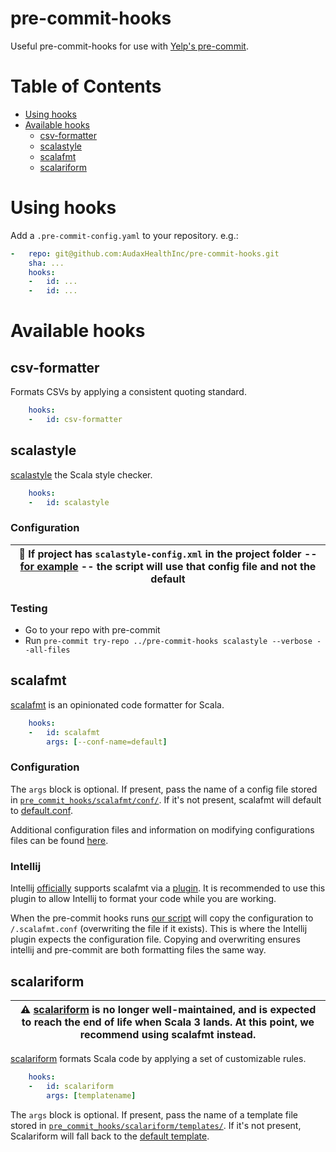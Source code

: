 # pre-commit-hooks

Useful pre-commit-hooks for use with [Yelp's pre-commit](https://github.com/pre-commit/pre-commit).

# Table of Contents

- [Using hooks](#using-hooks)
- [Available hooks](#available-hooks)
    - [csv-formatter](#csv-formatter)
    - [scalastyle](#scalastyle)
    - [scalafmt](#scalafmt)
    - [scalariform](#scalariform)

# Using hooks
Add a `.pre-commit-config.yaml` to your repository. e.g.:

```yaml
-   repo: git@github.com:AudaxHealthInc/pre-commit-hooks.git
    sha: ...
    hooks:
    -   id: ...
    -   id: ...
```

# Available hooks

## csv-formatter

Formats CSVs by applying a consistent quoting standard.

```yaml
    hooks:
    -   id: csv-formatter
```

## scalastyle

[scalastyle](http://www.scalastyle.org/) the Scala style checker.

```yaml
    hooks:
    -   id: scalastyle
```

### Configuration

| :notebook: If project has `scalastyle-config.xml` in the project folder -- [for example](https://github.com/AudaxHealthInc/proton/project/scalastyle-config.xml) -- the script will use that config file and not the default  |
| -------- |

### Testing

- Go to your repo with pre-commit
- Run `pre-commit try-repo ../pre-commit-hooks scalastyle --verbose --all-files`

## scalafmt

[scalafmt](http://scalameta.org/scalafmt/) is an opinionated code formatter for Scala.

```yaml
    hooks:
    -   id: scalafmt
        args: [--conf-name=default]
```

### Configuration

The `args` block is optional. If present, pass the name of a config file stored in
[`pre_commit_hooks/scalafmt/conf/`](pre_commit_hooks/scalafmt/conf). If it's not present, scalafmt will default to
[default.conf](pre_commit_hooks/scalafmt/conf/default.conf).

Additional configuration files and information on modifying configurations files can be found
[here](pre_commit_hooks/scalafmt/README.md).

### Intellij

Intellij [officially](https://www.jetbrains.com/help/idea/work-with-scala-formatter.html) supports scalafmt via a
[plugin](https://plugins.jetbrains.com/plugin/8236-scalafmt). It is recommended to use this plugin to allow Intellij to
format your code while you are working.

When the pre-commit hooks runs [our script](pre_commit_hooks/scalafmt.sh) will copy the configuration to
`/.scalafmt.conf` (overwriting the file if it exists). This is where the Intellij plugin expects the configuration file.
Copying and overwriting ensures intellij and pre-commit are both formatting files the same way.

## scalariform

| :warning: [scalariform](https://github.com/scala-ide/scalariform) is no longer well-maintained, and is expected to reach the end of life when Scala 3 lands. At this point, we recommend using scalafmt instead. |
|-----|

[scalariform](https://github.com/scala-ide/scalariform) formats Scala code by applying a set of customizable rules.

```yaml
    hooks:
    -   id: scalariform
        args: [templatename]
```

The `args` block is optional. If present, pass the name of a template file stored in
[`pre_commit_hooks/scalariform/templates/`](pre_commit_hooks/scalariform/templates). If it's not present,
Scalariform will fall back to the [default template](pre_commit_hooks/scalariform/templates/default.properties).
